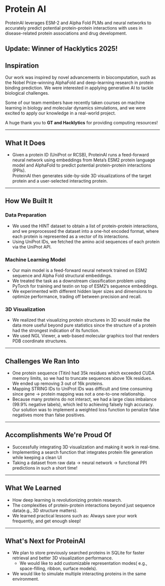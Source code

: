 # Protein AI
ProteinAI leverages ESM-2 and Alpha Fold PLMs and neural networks to accurately predict potential protein-protein interactions with uses in disease-related protein associations and drug development.
## Update: Winner of Hacklytics 2025! 
## Inspiration  
Our work was inspired by novel advancements in biocomputation, such as the Nobel Prize-winning AlphaFold and deep-learning research in protein binding prediction. We were interested in applying generative AI to tackle biological challenges.  

Some of our team members have recently taken courses on machine learning in biology and molecular dynamics simulations, and we were excited to apply our knowledge in a real-world project.  

A huge thank you to **GT and Hacklytics** for providing computing resources!  

---

## What It Does  
- Given a protein ID (UniProt or RCSB), ProteinAI runs a feed-forward neural network using embeddings from Meta’s ESM2 protein language model and AlphaFold to predict potential protein-protein interactions (PPIs).  
ProteinAI then generates side-by-side 3D visualizations of the target protein and a user-selected interacting protein.  
---

## How We Built It  

### **Data Preparation**  
- We used the HINT dataset to obtain a list of protein-protein interactions, and we preprocessed the dataset into a one-hot encoded format, where each protein is represented as a vector of its interactions.  
- Using UniProt IDs, we fetched the amino acid sequences of each protein via the UniProt API.  

### **Machine Learning Model**  
- Our main model is a feed-forward neural network trained on ESM2 sequence and Alpha Fold structural embeddings.  
- We treated the task as a downstream classification problem using PyTorch for training and testin on top of ESM2’s sequence embeddings.  
- We experimented with different hidden layer sizes and dimensions to optimize performance, trading off between precision and recall.

### **3D Visualization**  
- We realized that visualizing protein structures in 3D would make the data more useful beyond pure statistics since the structure of a protein had the strongest indication of its function.  
- We used NGL Viewer, a web-based molecular graphics tool that renders PDB coordinate structures.  

---

## Challenges We Ran Into  
  - One protein sequence (Titin) had 35k residues which exceeded CUDA memory limits, so we had to truncate sequences above 10k residues. We ended up removing 3 out of 16k proteins.  
  - Mapping STRING IDs to UniProt IDs was difficult and time consuming since gene -> protein mapping was not a one-to-one relationship.
  - Because many proteins do not interact,  we had a large class imbalance (99.9% negative labels), which led to achieving falsely high accuracy. Our solution was to implement a weighted loss function to penalize false negatives more than false positives.  
---

## Accomplishments We're Proud Of  
- Successfully integrating 3D visualization and making it work in real-time.  
- Implementing a  search function that integrates protein file generation while keeping a clean UI 
- Taking a dataset from raw data → neural network → functional PPI predictions  in such a short time!  

---

## What We Learned  
  - How deep learning is revolutionizing protein research.  
  - The complexities of protein-protein interactions beyond just sequence data(e.g., 3D structure matters).  
  - We learned practical lessons such as: Always save your work frequently, and get enough sleep!
---

## What's Next for ProteinAI  
- We plan to  store previously searched proteins in SQLite for faster retrieval and better 3D visualization performance.  
  - We would like to add customizable representation modes( e.g., space-filling, ribbon, surface models).  
- We would like to simulate multiple interacting proteins in the same environment.
